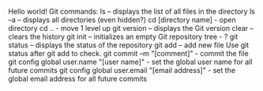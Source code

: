 Hello world!
Git commands:
  ls – displays the list of all files in the directory 
  ls –a – displays all directories (even hidden?) 
  cd [directory name] - open directory 
  cd .. - move 1 level up 
  git version – displays the Git version 
  clear – clears the history 
  git init – initializes an empty Git repository 
  tree - ? 
  git status – displays the status of the repository 
  git add – add new file 
    Use git status after git add to check. 
  git commit –m "[comment]" - commit the file 
  git config global user.name "[user name]" - set the global user name for all future commits 
  git config global user.email "[email address]" - set the global email address for all future commits 
